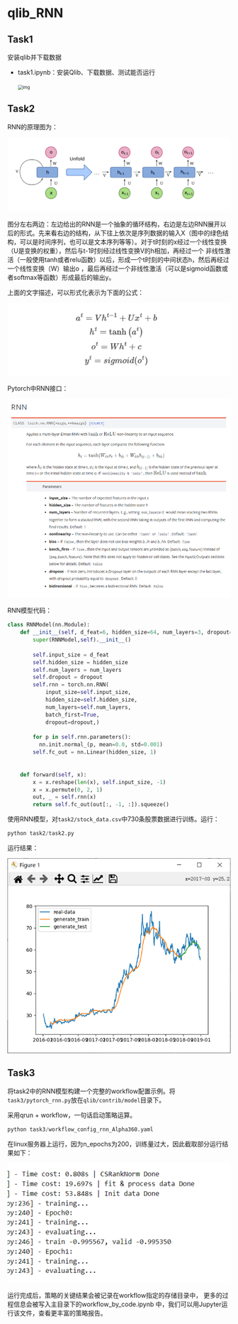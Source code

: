 # qlib_RNN

## Task1

安装qlib并下载数据

- task1.ipynb：安装Qlib、下载数据、测试能否运行

  <img src="https://camo.githubusercontent.com/ac9001a6899095dacfd7b55e52a00229cba89e0678e0a3d395109a2f635ae7ce/687474703a2f2f66696e746563682e6d7372612e636e2f696d616765735f763037302f6c6f676f2f312e706e67" alt="img" style="zoom:67%;" />


## Task2

RNN的原理图为：

![image-20211226030802678](IMG/image-20211226030802678.png)

图分左右两边：左边给出的RNN是一个抽象的循环结构，右边是左边RNN展开以后的形式。先来看右边的结构，从下往上依次是序列数据的输入X（图中的绿色结构，可以是时间序列，也可以是文本序列等等）。对于t时刻的x经过一个线性变换（U是变换的权重），然后与t-1时刻经过线性变换V的h相加，再经过一个 非线性激活（一般使用tanh或者relu函数）以后，形成一个t时刻的中间状态h，然后再经过一个线性变换（W）输出o ，最后再经过一个非线性激活（可以是sigmoid函数或者softmax等函数）形成最后的输出y。

上面的文字描述，可以形式化表示为下面的公式：

![image-20211226061307455](IMG/image-20211226061307455.png)

Pytorch中RNN接口：

<img src="IMG/image-20211226062708414.png" alt="image-20211226062708414" style="zoom:80%;" />

RNN模型代码：

```python
class RNNModel(nn.Module):
    def __init__(self, d_feat=6, hidden_size=64, num_layers=3, dropout=0.0):
        super(RNNModel,self).__init__()

        self.input_size = d_feat
        self.hidden_size = hidden_size
        self.num_layers = num_layers
        self.dropout = dropout
        self.rnn = torch.nn.RNN(
            input_size=self.input_size, 
            hidden_size=self.hidden_size,
            num_layers=self.num_layers,
            batch_first=True,
            dropout=dropout,)

        for p in self.rnn.parameters():
          nn.init.normal_(p, mean=0.0, std=0.001)
        self.fc_out = nn.Linear(hidden_size, 1)


    def forward(self, x):
        x = x.reshape(len(x), self.input_size, -1)
        x = x.permute(0, 2, 1)
        out, _ = self.rnn(x)
        return self.fc_out(out[:, -1, :]).squeeze()
```

使用RNN模型，对`task2/stock_data.csv`中730条股票数据进行训练。运行：

```python
python task2/task2.py
```

运行结果：

<img src="IMG/image-20211226060622511.png" alt="image-20211226060622511" style="zoom:80%;" />


## Task3

将task2中的RNN模型构建一个完整的workflow配置示例。将`task3/pytorch_rnn.py`放在`qlib/contrib/model`目录下。

采用qrun + workflow，一句话启动策略运算。

```python
python task3/workflow_config_rnn_Alpha360.yaml
```

在linux服务器上运行，因为n_epochs为200，训练量过大，因此截取部分运行结果如下：

![image-20211226062128691](IMG/image-20211226062128691.png)

运行完成后，策略的关键结果会被记录在workflow指定的存储目录中， 更多的过程信息会被写入主目录下的workflow_by_code.ipynb 中，我们可以用Jupyter运行该文件，查看更丰富的策略报告。
